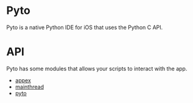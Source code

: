 # Pyto

Pyto is a native Python IDE for iOS that uses the Python C API.

# API

Pyto has some modules that allows your scripts to interact with the app.

- [appex](Appex)
- [mainthread](MainThread)
- [pyto](Pyto)
